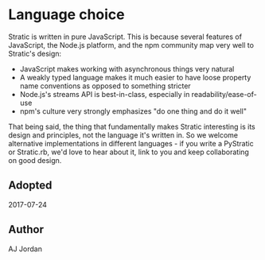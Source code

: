 # Language choice

Stratic is written in pure JavaScript. This is because several features of JavaScript, the Node.js platform, and the npm community map very well to Stratic's design:

* JavaScript makes working with asynchronous things very natural
* A weakly typed language makes it much easier to have loose property name conventions as opposed to something stricter
* Node.js's streams API is best-in-class, especially in readability/ease-of-use
* npm's culture very strongly emphasizes "do one thing and do it well"

That being said, the thing that fundamentally makes Stratic interesting is its design and principles, not the language it's written in. So we welcome alternative implementations in different languages - if you write a PyStratic or Stratic.rb, we'd love to hear about it, link to you and keep collaborating on good design.

## Adopted

2017-07-24

## Author

AJ Jordan
